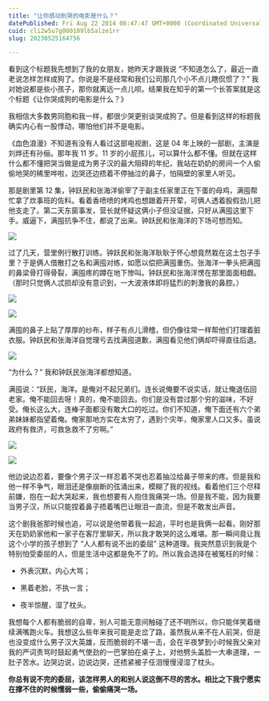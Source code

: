 ```yaml
---
title: "让你感动到哭的电影是什么？"
datePublished: Fri Aug 22 2014 08:47:47 GMT+0000 (Coordinated Universal Time)
cuid: cli2w5u7g000109lb5alze1rr
slug: 20230525164756

---
```


看到这个标题我先想到了我的女朋友，她昨天才跟我说 “不知道怎么了，最近一直老说怎样怎样成狗了。你说是不是经常和我们公司那几个小不点儿瞎侃惯了？” 我对她说都是些小孩子，那你就离远一点儿呗。结果我在知乎的第一个长答案就是这个标题《让你哭成狗的电影是什么？》

我相信大多数男同胞和我一样，都很少哭更别谈哭成狗了。但是看到这样的标题我确实内心有一股悸动，哪怕他们并不是电影。

《血色浪漫》不知道有没有人看过这部电视剧，这是 04 年上映的一部剧，主演是刘烨还有孙俪。那年我 11 岁。11 岁的小屁孩儿，可以算什么都不懂。但就在这样什么都不懂把哭当做是成为男子汉的最大阻碍的年纪，我站在奶奶的房间一个人偷偷地哭的稀里哗啦，边哭还边捂着不停抽泣的鼻子，怕隔壁的家里人听见。

那是剧里第 12 集，钟跃民和张海洋偷宰了于副主任家里正在下蛋的母鸡，满囤帮忙拿了炊事班的佐料。看着香喷喷的烤鸡也想跟着开开荤，可俩人透着股假劲儿把他支走了。第二天东窗事发，营长就怀疑这俩小子但没证据，只好从满囤这里下手。威逼下，满囤抗争不住，都说了出来。钟跃民和张海洋的下场可想而知。

![](https://picx.zhimg.com/80/855f51522f922994d86af91d7b7bda0e_1440w.webp?source=c8b7c179)

过了几天，营里例行散打训练。钟跃民和张海洋耿耿于怀心想竟然栽在这土包子手里？于是俩人借散打之名和满囤对练，如愿以偿把满囤重伤。张海洋一拳头把满囤的鼻梁骨打得骨裂，满囤疼的蹲在地下惨叫。钟跃民和张海洋愣在那里面面相觑。（那时只觉俩人忒损却没有意识到，一大波液体即将猛烈的刺激我的鼻腔。）

![](https://picx.zhimg.com/80/3ac4ae4999a6ac53c3135e0b4b603111_1440w.webp?source=c8b7c179)

![](https://picx.zhimg.com/80/689e9191718927472991616899d100b9_1440w.webp?source=c8b7c179)

满囤的鼻子上贴了厚厚的纱布，样子有点儿滑稽，但仍像往常一样帮他们打理着脏衣服。钟跃民和张海洋自觉理亏去找满囤道歉，满囤看见他们俩却吓得直往后退。

![](https://pic1.zhimg.com/80/9ccb942298c098660f1c749c9a5a2aca_1440w.webp?source=c8b7c179)

“为什么？” 我和钟跃民张海洋都想知道。

满囤说：“跃民，海洋。是俺对不起兄弟们。连长说俺要不说实话，就让俺退伍回老家。俺不能回去呀！真的，俺不能回去。你们是没有尝过那个穷的滋味，不好受。俺长这么大，连棒子面都没有敢大口的吃过。你们不知道，俺下面还有六个弟弟妹妹都指望着俺。俺家那地方实在太穷了，遇到个灾年，俺家里人口又多。虽说政府有救济，可救急救不了穷啊。”

![](https://picx.zhimg.com/80/f7f7a3e4083a722c73c1c203d69dc979_1440w.webp?source=c8b7c179)

![](https://picx.zhimg.com/80/2152248ee9d6a3a3b3ce7c61c49e8091_1440w.webp?source=c8b7c179)

他边说边忍着，要像个男子汉一样忍着不哭也忍着抽泣给鼻子带来的疼。但是我和他一样不争气，眼泪还是像崩断的弦涌出来，模糊了我的视线。看着他们三个尽释前嫌，抱在一起大哭起来，我也想要有人抱住我痛哭一场。但是我不能，因为我要当男子汉，所以只能捏着鼻子捂着嘴巴让眼泪一直流，但是不敢发出声音。

这个剧我爸那时候也追，可以说是他带着我一起追，平时也是我俩一起看。刚好那天在奶奶家他和一家子在客厅里聊天，所以我才敢哭的这么难堪。那一瞬间竟让我这个小学的孩子想到了 “人人都有说不出的委屈” 这种道理。我突然意识到我是个特别怕受委屈的人，但是生活中这都是免不了的。所以我会选择在被冤枉的时候：

* 外表沉默，内心大骂；
    
* 黑着老脸，不执一言；
    
* 夜半惊醒，湿了枕头。
    

我想每个人都有脆弱的自卑，别人可能无意间触碰了还不明所以，你只能佯笑着继续满嘴跑火车。我想这么些年来我可能是走岔了路，虽然我从来不在人前哭，但是也没变成什么男子汉大英雄，反而脆弱的不堪一击，会在半夜梦到小时候我父亲对我的严词责骂时鼓起勇气使劲的一巴掌拍在桌子上，对他劈头盖脸一大串道理，一肚子苦水。边哭边说，边说边哭，还捂紧被子任泪慢慢浸湿了枕头。

**你总有说不完的委屈，该怎样男人的和别人说这倒不尽的苦水。相比之下我宁愿实在撑不住的时候懦弱一些，偷偷痛哭一场。**